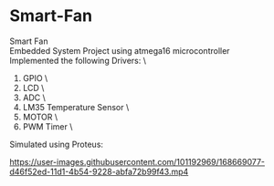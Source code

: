 # Smart-Fan
Smart Fan \
Embedded System Project using atmega16 microcontroller \
Implemented the following Drivers: \
1. GPIO \ 
2. LCD \
3. ADC \
4. LM35 Temperature Sensor \
5. MOTOR \
6. PWM Timer \

Simulated using Proteus: 



https://user-images.githubusercontent.com/101192969/168669077-d46f52ed-11d1-4b54-9228-abfa72b99f43.mp4

